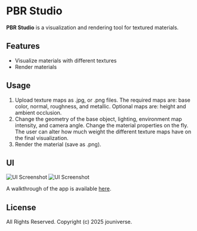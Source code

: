 # PBR Studio

**PBR Studio** is a visualization and rendering tool for textured materials.

## Features

- Visualize materials with different textures
- Render materials

## Usage

1. Upload texture maps as .jpg, or .png files. The required maps are: base color, normal, roughness, and metallic. Optional maps are: height and ambient occlusion.
2. Change the geometry of the base object, lighting, environment map intensity, and camera angle. Change the material properties on the fly. The user can alter how much weight the different texture maps have on the final visualization.
3. Render the material (save as .png).

## UI

![UI Screenshot](./assets/imgs/ui-1.png)
![UI Screenshot](./assets/imgs/ui-2.png)

A walkthrough of the app is available [here](https://youtu.be/7OkwRz5IT4U).

## License

All Rights Reserved.
Copyright (c) 2025 jouniverse.
